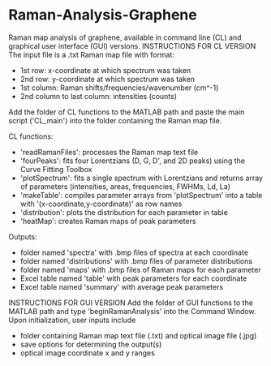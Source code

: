 # Raman-Analysis-Graphene
Raman map analysis of graphene, available in command line (CL) and graphical user interface (GUI) versions.
INSTRUCTIONS FOR CL VERSION
The input file is a .txt Raman map file with format:
 - 1st row: x-coordinate at which spectrum was taken
 - 2nd row: y-coordinate at which spectrum was taken
 - 1st column: Raman shifts/frequencies/wavenumber (cm^-1)
 - 2nd column to last column: intensities (counts)

Add the folder of CL functions to the MATLAB path and paste the main
script ('CL_main') into the folder containing the Raman map file.

CL functions:
 - 'readRamanFiles': processes the Raman map text file
 - 'fourPeaks': fits four Lorentzians (D, G, D', and 2D peaks) using
	the Curve Fitting Toolbox
 - 'plotSpectrum': fits a single spectrum with Lorentzians and returns
	array of parameters (intensities, areas, frequencies, FWHMs, Ld, La)
 - 'makeTable': compiles parameter arrays from 'plotSpectrum' into a
	table with '(x-coordinate,y-coordinate)' as row names
 - 'distribution': plots the distribution for each parameter in table
 - 'heatMap': creates Raman maps of peak parameters
 
 Outputs:
 - folder named 'spectra' with .bmp files of spectra at each coordinate
 - folder named 'distributions' with .bmp files of parameter distributions
 - folder named 'maps' with .bmp files of Raman maps for each parameter
 - Excel table named 'table' with peak parameters for each coordinate
 - Excel table named 'summary' with average peak parameters

INSTRUCTIONS FOR GUI VERSION
Add the folder of GUI functions to the MATLAB path and type 'beginRamanAnalysis' into the Command Window.
Upon initialization, user inputs include
 - folder containing Raman map text file (.txt) and optical image file (.jpg)
 - save options for determining the output(s)
 - optical image coordinate x and y ranges
